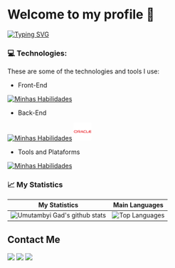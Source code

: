 # Welcome to my profile 👋

  [![Typing SVG](https://readme-typing-svg.herokuapp.com/?color=00bfbf&size=35&center=true&vCenter=true&width=1000&lines=Hello,+my+name+is+Thiago+Castro;I'm+19+years+old;I+from+Brazil,+SP;I+study+ADS+at+FIAP;Be+Welcome!+:%29)](https://git.io/typing-svg)
  
### :computer: Technologies:

These are some of the technologies and tools I use:

- Front-End

[![Minhas Habilidades](https://skillicons.dev/icons?i=js,html,css,styledcomponents,bootstrap,react)](https://skillicons.dev)

- Back-End

[![Minhas Habilidades](https://skillicons.dev/icons?i=java,hibernate,spring,nodejs,python)](https://skillicons.dev)
<a href="https://www.oracle.com/" target="_blank" rel="noreferrer"> <img src="https://raw.githubusercontent.com/devicons/devicon/master/icons/oracle/oracle-original.svg" alt="oracle" width="40" height="40"/></a>

- Tools and Plataforms

[![Minhas Habilidades](https://skillicons.dev/icons?i=postman,git,figma,eclipse,idea)](https://skillicons.dev)

### 📈 My Statistics

| My Statistics                                                                                                                                                            | Main Languages                                                                                                                                                                   |
| ------------------------------------------------------------------------------------------------------------------------------------------------------------------------ | ---------------------------------------------------------------------------------------------------------------------------------------------------------------------------------- |
| ![Umutambyi Gad's github stats](https://github-readme-stats.vercel.app/api?username=thicastroo&show_icons=true&hide_border=true&count_private=true&theme=onedark) | ![Top Languages](https://github-readme-stats.vercel.app/api/top-langs/?username=thicastroo&langs_count=10&count_private=true&hide_border=true&theme=onedark&layout=compact) |


## Contact Me
<div>
  <a href="https://www.linkedin.com/in/thiagogyorgy" target="_blank"><img src="https://img.shields.io/badge/-LinkedIn-%230077B5?style=for-the-badge&logo=linkedin&logoColor=white" target="_blank"></a>
  <a href="https://instagram.com/thi.kstro" target="_blank"><img src="https://img.shields.io/badge/-Instagram-%23E4405F?style=for-the-badge&logo=instagram&logoColor=white" target="_blank"></a>
  <a href = "mailto:thiagogyorgy.castro@gmail.com"><img src="https://img.shields.io/badge/-Gmail-%23333?style=for-the-badge&logo=gmail&logoColor=white" target="_blank"></a>
</div>

